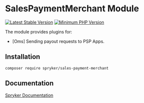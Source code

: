 # SalesPaymentMerchant Module
[![Latest Stable Version](https://poser.pugx.org/spryker/sales-payment-merchant/v/stable.svg)](https://packagist.org/packages/spryker/sales-payment-merchant)
[![Minimum PHP Version](https://img.shields.io/badge/php-%3E%3D%208.1-8892BF.svg)](https://php.net/)

The module provides plugins for:
 - [Oms] Sending payout requests to PSP Apps.

## Installation

```
composer require spryker/sales-payment-merchant
```
## Documentation

[Spryker Documentation](https://docs.spryker.com)
